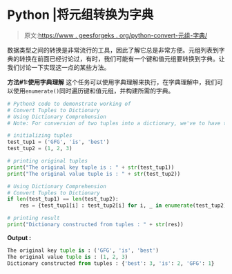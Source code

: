 # Python |将元组转换为字典

> 原文:[https://www . geesforgeks . org/python-convert-元组-字典/](https://www.geeksforgeeks.org/python-convert-tuples-to-dictionary/)

数据类型之间的转换是非常流行的工具，因此了解它总是非常方便。元组列表到字典的转换在前面已经讨论过，有时，我们可能有一个键和值元组要转换到字典。让我们讨论一下实现这一点的某些方法。

**方法#1:使用字典理解**
这个任务可以使用字典理解来执行，在字典理解中，我们可以使用`enumerate()`同时遍历键和值元组，并构建所需的字典。

```py
# Python3 code to demonstrate working of
# Convert Tuples to Dictionary
# Using Dictionary Comprehension
# Note: For conversion of two tuples into a dictionary, we've to have the same length of tuples. Otherwise, we can not match all the key-value pairs

# initializing tuples
test_tup1 = ('GFG', 'is', 'best')
test_tup2 = (1, 2, 3)

# printing original tuples
print("The original key tuple is : " + str(test_tup1))
print("The original value tuple is : " + str(test_tup2))

# Using Dictionary Comprehension
# Convert Tuples to Dictionary
if len(test_tup1) == len(test_tup2):
    res = {test_tup1[i] : test_tup2[i] for i, _ in enumerate(test_tup2)}

# printing result 
print("Dictionary constructed from tuples : " + str(res))
```

**Output :**

```py
The original key tuple is : ('GFG', 'is', 'best')
The original value tuple is : (1, 2, 3)
Dictionary constructed from tuples : {'best': 3, 'is': 2, 'GFG': 1}

```